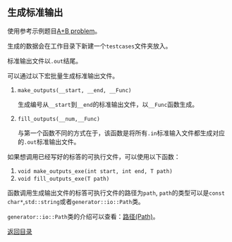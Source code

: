 ## 生成标准输出

使用参考示例题目[A+B problem](../../../examples/problemsA+B/generator.cpp)。

生成的数据会在工作目录下新建一个`testcases`文件夹放入。

标准输出文件以`.out`结尾。

可以通过以下宏批量生成标准输出文件。

1. `make_outputs(__start, __end, __Func)`

   生成编号从`__start`到`__end`的标准输出文件，以`__Func`函数生成。

   

2. `fill_outputs(__num,__Func)`

   与第一个函数不同的方式在于，该函数是将所有`.in`标准输入文件都生成对应的`.out`标准输出文件。

如果想调用已经写好的标答的可执行文件，可以使用以下函数：

1. `void make_outputs_exe(int start, int end, T path)`
2. `void fill_outputs_exe(T path)`



函数调用生成输出文件的标答可执行文件的路径为`path`, `path`的类型可以是`const char*`,`std::string`或者`generator::io::Path`类。

`generator::io::Path`类的介绍可以查看：[路径(Path)](./path.md)。



[返回目录](../../home.md)
